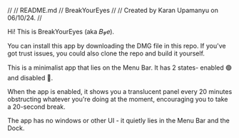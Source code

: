 //
//  README.md
//  BreakYourEyes
//
//  Created by Karan Upamanyu on 06/10/24.
//

Hi! This is BreakYourEyes (aka 𝐵𝓎𝑒).

You can install this app by downloading the DMG file in this repo.
If you've got trust issues, you could also clone the repo and build it yourself.

This is a minimalist app that lies on the Menu Bar. It has 2 states- enabled 🟢 and disabled 🔴.

When the app is enabled, it shows you a translucent panel every 20 minutes obstructing whatever you're doing at the moment, encouraging you to take a 20-second break.

The app has no windows or other UI - it quietly lies in the Menu Bar and the Dock.
